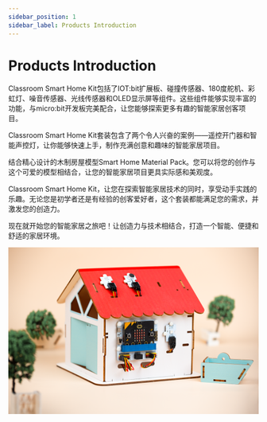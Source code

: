 ```yaml
---
sidebar_position: 1
sidebar_label: Products Introduction
---
```


# Products Introduction

Classroom Smart Home Kit包括了IOT:bit扩展板、碰撞传感器、180度舵机、彩虹灯、噪音传感器、光线传感器和OLED显示屏等组件。这些组件能够实现丰富的功能，与micro:bit开发板完美配合，让您能够探索更多有趣的智能家居创客项目。

Classroom Smart Home Kit套装包含了两个令人兴奋的案例——遥控开门器和智能声控灯，让你能够快速上手，制作充满创意和趣味的智能家居项目。

结合精心设计的木制房屋模型Smart Home Material Pack。您可以将您的创作与这个可爱的模型相结合，让您的智能家居项目更具实际感和美观度。

Classroom Smart Home Kit，让您在探索智能家居技术的同时，享受动手实践的乐趣。无论您是初学者还是有经验的创客爱好者，这个套装都能满足您的需求，并激发您的创造力。

现在就开始您的智能家居之旅吧！让创造力与技术相结合，打造一个智能、便捷和舒适的家居环境。

![](./images/classroom-smart-home-kit.png)
